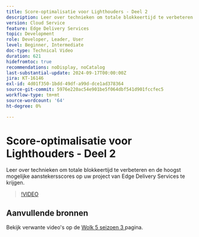 ```yaml
---
title: Score-optimalisatie voor Lighthouders - Deel 2
description: Leer over technieken om totale blokkeertijd te verbeteren en de hoogst mogelijke aanstekersscores op uw project van Edge Delivery Services te krijgen.
version: Cloud Service
feature: Edge Delivery Services
topic: Development
role: Developer, Leader, User
level: Beginner, Intermediate
doc-type: Technical Video
duration: 621
hidefromtoc: true
recommendations: noDisplay, noCatalog
last-substantial-update: 2024-09-17T00:00:00Z
jira: KT-16146
exl-id: 4d01f350-1bdd-49df-a99d-dce1ad378364
source-git-commit: 5976e220ac54e901be5f064dbf541d901fccfec5
workflow-type: tm+mt
source-wordcount: '64'
ht-degree: 0%

---
```


# Score-optimalisatie voor Lighthouders - Deel 2

Leer over technieken om totale blokkeertijd te verbeteren en de hoogst mogelijke aanstekersscores op uw project van Edge Delivery Services te krijgen.

>[!VIDEO](https://video.tv.adobe.com/v/3434042/?learn=on)

## Aanvullende bronnen

Bekijk verwante video&#39;s op de [ Wolk 5 seizoen 3 ](../cloud5-season-3.md) pagina.
